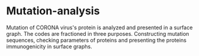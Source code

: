 # Mutation-analysis
Mutation of CORONA virus's protein is analyzed and presented in a surface graph. The codes are fractioned in three purposes. Constructing mutation sequences, checking parameters of proteins and presenting the proteins immunogenicity in surface graphs.
